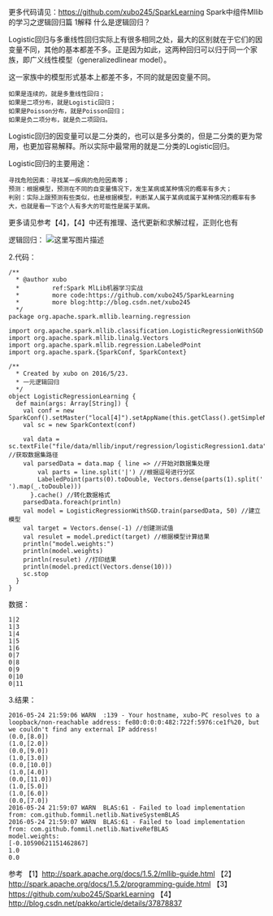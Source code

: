 更多代码请见：https://github.com/xubo245/SparkLearning
Spark中组件Mllib的学习之逻辑回归篇 
1解释
什么是逻辑回归？

Logistic回归与多重线性回归实际上有很多相同之处，最大的区别就在于它们的因变量不同，其他的基本都差不多。正是因为如此，这两种回归可以归于同一个家族，即广义线性模型（generalizedlinear model）。

这一家族中的模型形式基本上都差不多，不同的就是因变量不同。

    如果是连续的，就是多重线性回归；
    如果是二项分布，就是Logistic回归；
    如果是Poisson分布，就是Poisson回归；
    如果是负二项分布，就是负二项回归。

Logistic回归的因变量可以是二分类的，也可以是多分类的，但是二分类的更为常用，也更加容易解释。所以实际中最常用的就是二分类的Logistic回归。

Logistic回归的主要用途：

    寻找危险因素：寻找某一疾病的危险因素等；
    预测：根据模型，预测在不同的自变量情况下，发生某病或某种情况的概率有多大；
    判别：实际上跟预测有些类似，也是根据模型，判断某人属于某病或属于某种情况的概率有多大，也就是看一下这个人有多大的可能性是属于某病。

更多请见参考【4】，【4】中还有推理、迭代更新和求解过程，正则化也有

逻辑回归：
![这里写图片描述](http://img.blog.csdn.net/20160524215642836)

2.代码：

```
/**
  * @author xubo
  *         ref:Spark MlLib机器学习实战
  *         more code:https://github.com/xubo245/SparkLearning
  *         more blog:http://blog.csdn.net/xubo245
  */
package org.apache.spark.mllib.learning.regression

import org.apache.spark.mllib.classification.LogisticRegressionWithSGD
import org.apache.spark.mllib.linalg.Vectors
import org.apache.spark.mllib.regression.LabeledPoint
import org.apache.spark.{SparkConf, SparkContext}

/**
  * Created by xubo on 2016/5/23.
  * 一元逻辑回归
  */
object LogisticRegressionLearning {
  def main(args: Array[String]) {
    val conf = new SparkConf().setMaster("local[4]").setAppName(this.getClass().getSimpleName().filter(!_.equals('$')))
    val sc = new SparkContext(conf)

    val data = sc.textFile("file/data/mllib/input/regression/logisticRegression1.data") //获取数据集路径
    val parsedData = data.map { line => //开始对数据集处理
        val parts = line.split('|') //根据逗号进行分区
        LabeledPoint(parts(0).toDouble, Vectors.dense(parts(1).split(' ').map(_.toDouble)))
      }.cache() //转化数据格式
    parsedData.foreach(println)
    val model = LogisticRegressionWithSGD.train(parsedData, 50) //建立模型
    val target = Vectors.dense(-1) //创建测试值
    val resulet = model.predict(target) //根据模型计算结果
    println("model.weights:")
    println(model.weights)
    println(resulet) //打印结果
    println(model.predict(Vectors.dense(10)))
    sc.stop
  }
}

```

数据：

```
1|2
1|3
1|4
1|5
1|6
0|7
0|8
0|9
0|10
0|11
```

3.结果：

```
2016-05-24 21:59:06 WARN  :139 - Your hostname, xubo-PC resolves to a loopback/non-reachable address: fe80:0:0:0:482:722f:5976:ce1f%20, but we couldn't find any external IP address!
(0.0,[8.0])
(1.0,[2.0])
(0.0,[9.0])
(1.0,[3.0])
(0.0,[10.0])
(1.0,[4.0])
(0.0,[11.0])
(1.0,[5.0])
(1.0,[6.0])
(0.0,[7.0])
2016-05-24 21:59:07 WARN  BLAS:61 - Failed to load implementation from: com.github.fommil.netlib.NativeSystemBLAS
2016-05-24 21:59:07 WARN  BLAS:61 - Failed to load implementation from: com.github.fommil.netlib.NativeRefBLAS
model.weights:
[-0.10590621151462867]
1.0
0.0
```

参考
【1】http://spark.apache.org/docs/1.5.2/mllib-guide.html 
【2】http://spark.apache.org/docs/1.5.2/programming-guide.html
【3】https://github.com/xubo245/SparkLearning
【4】http://blog.csdn.net/pakko/article/details/37878837